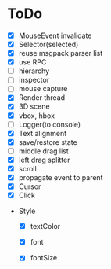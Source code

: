 # ToDo
* [x] MouseEvent invalidate
* [x] Selector(selected)
* [x] reuse msgpack parser list
* [x] use RPC
* [ ] hierarchy
* [ ] inspector
* [ ] mouse capture
* [x] Render thread
* [x] 3D scene
* [x] vbox, hbox
* [ ] Logger(to console)
* [x] Text alignment
* [x] save/restore state
* [ ] middle drag list
* [x] left drag splitter
* [x] scroll
* [x] propagate event to parent
* [x] Cursor
* [x] Click
* Style
    * [x] textColor
    * [x] font
    * [x] fontSize

